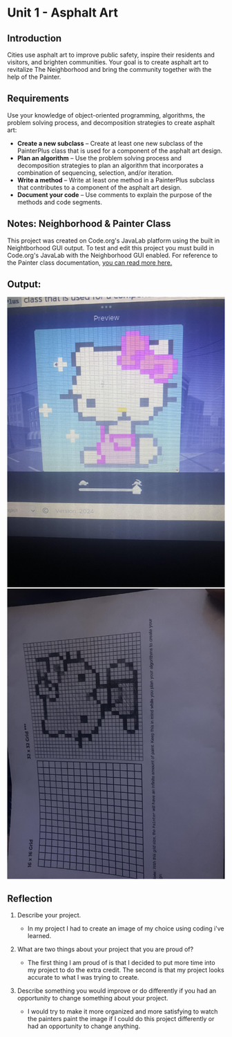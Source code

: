 # Unit 1 - Asphalt Art

## Introduction

Cities use asphalt art to improve public safety, inspire their residents and visitors, and brighten communities. Your goal is to create asphalt art to revitalize The Neighborhood and bring the community together with the help of the Painter.

## Requirements

Use your knowledge of object-oriented programming, algorithms, the problem solving process, and decomposition strategies to create asphalt art:
- **Create a new subclass** – Create at least one new subclass of the PainterPlus class that is used for a component of the asphalt art design.
- **Plan an algorithm** – Use the problem solving process and decomposition strategies to plan an algorithm that incorporates a combination of sequencing, selection, and/or iteration.
- **Write a method** – Write at least one method in a PainterPlus subclass that contributes to a component of the asphalt art design.
- **Document your code** – Use comments to explain the purpose of the methods and code segments.

## Notes: Neighborhood & Painter Class

This project was created on Code.org's JavaLab platform using the built in Neightborhood GUI output. To test and edit this project you must build in Code.org's JavaLab with the Neighborhood GUI enabled. For reference to the Painter class documentation, [you can read more here.](https://studio.code.org/docs/ide/javalab/classes/Painter)

## Output:
![FinishedHelloKitty](HelloKittyFin.jpg)
![HelloKittySketched](HelloKittySketch.jpg)


## Reflection

1. Describe your project.

   - In my project I had to create an image of my choice using coding i've learned.

2. What are two things about your project that you are proud of?

   - The first thing I am proud of is that I decided to put more time into my project to do the extra credit. The second is that my project looks accurate to what I was trying to create.

3. Describe something you would improve or do differently if you had an opportunity to change something about your project.

   - I would try to make it more organized and more satisfying to watch the painters paint the image if I could do this project differently or had an opportunity to change anything.